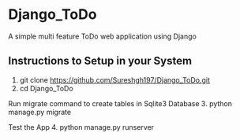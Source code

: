 # Django_ToDo
A simple multi feature ToDo web application using Django

## Instructions to Setup in your System
1. git clone https://github.com/Sureshgh197/Django_ToDo.git
2. cd Django_ToDo


Run migrate command to create tables in Sqlite3 Database
3. python manage.py migrate


Test the App
4. python manage.py runserver
